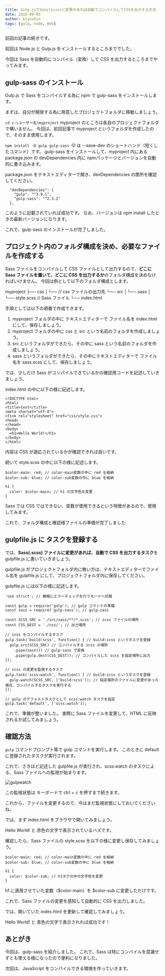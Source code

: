 ```yaml
---
title: Gulp.jsでSass(scss)に変更があれば自動でコンパイルしてCSSを出力する方法
date: 2016-09-03
author: kiyoshin
tags: [gulp, node, Web]
---
```


前回の記事の続きです。

前回は Node.js と Gulp.js をインストールするところまででした。

今回は Sass を自動的にコンパイル（変換）して CSS を出力するところまでやってみます。

## gulp-sass のインストール
Gulp.js で Sass をコンパイルする為に npm で gulp-sass をインストールします。

まずは、自分が開発する為に用意したプロジェクトフォルダに移動しましょう。

` cd c:\ユーザー名\myproject `
myproject のところは各自のプロジェクトフォルダで構いません。
今回は、前回記事で myproject というフォルダを作成したので、そのまま使用します。

` npm install -D gulp gulp-sass `
-D は --save-dev のショートハンド（短くしたコマンド）です。
gulp-sass をインストールして、myproject 内にある package.json の devDependencies 内に npmパッケージとバージョンを自動的に書き込みます。

package.json をテキストエディターで開き、devDependencies の箇所を確認してください。

```
  "devDependencies": {
    "gulp": "^3.9.1",
    "gulp-sass": "^2.3.2"
  },
```

このように記載されていれば成功です。
なお、バージョンは npm install したときの最新バージョンになります。

これで、gulp-sass のインストールが完了しました。

## プロジェクト内のフォルダ構成を決め、必要なファイルを作成する
Sass ファイルをコンパイルして CSS ファイルとして出力するので、**どこに Sass ファイルを置いて、どこに CSS を出力するか**のフォルダ構成を決めなければいけません。
今回は例として以下のフォルダ構成とします。

myproject
├── css
│└── // css ファイルの出力先
└── src
│└── sass
│  └── style.scss // Sass ファイル
└── index.html

手順としては以下の順番で作成できます。

1. myproject フォルダの中に テキストエディターで ファイル名を index.html にして、保存しましょう。
2. myproject フォルダの中に css と src という名前のフォルダを作成しましょう。
3. src というフォルダができたら、その中に sass という名前のフォルダを作成しましょう。
4. sass というフォルダができたら、その中にテキストエディターで ファイル名を sass.scss にして、保存しましょう。

では、少しだけ Sass がコンパイルできているかの確認用コードを記述していきましょう。

index.html の中に以下の様に記述します。

```
<!DOCTYPE html>
<html>
<title>test</title>
<meta charset="utf-8">
<link rel="stylesheet" href="css/style.css">
<head>
</head>
<body>
  <h1>Hello World!</h1>
</body>
</html>
```

内容は CSS が適応されているかが確認できれば良いです。

続いて style.scss の中に以下の様に記述します。

```
$color-main: red; // color-main変数の中に red を格納
$color-sub: blue; // color-sub変数の中に blue を格納

h1 {
  color: $color-main; // h1 の文字色を変更
}
```

Sass では CSS ではできない、変数が使用できるという特徴があるので、使用してみます。

これで、フォルダ構成と確認様ファイルの準備が完了しました

## gulpfile.js に タスクを登録する
では、**Sass(.scss) ファイルに変更があれば、自動で CSS を出力するタスク**を gulpfile.js に書いていきましょう。

gulpfile.js がプロジェクトフォルダ内に無い方は、テキストエディターでファイル名を gulpfile.js にして、プロジェクトフォルダ内に保存してください。

gulpfile.js には以下の様に記述します。

```
'use strict'; // 厳格にエラーチェックを行うモードへ切替

const gulp = require('gulp'); // gulp コマンドの準備
const sass = require('gulp-sass'); // gulp-sass 

const SCSS_SRC = './src/sass/**/*.scss'; // scss ファイルの場所
const CSS_DEST = './css/'; // 出力場所

// scss をコンパイルするタスク
gulp.task('build:scss', function() { // build:scss というタスクを登録
  gulp.src(SCSS_SRC) // コンパイルする scss の場所
    .pipe(sass()) // gulp-sass で変換
    .pipe(gulp.dest(CSS_DEST)); // コンパイルした scss を指定場所に出力
});

// scss の変更を監視するタスク
gulp.task('scss:watch', function() { // build:scss というタスクを登録
  gulp.watch(SCSS_SRC, ['build:scss']); // 指定場所のファイルに変更があった場合、コンパイルするタスクを実行する
});

// gulp のデフォルトタスクとして scss:watch タスクを指定
gulp.task('default', ['scss:watch']);
```

これで、準備が整いました。
実際に Sass ファイルを変更して、HTML に反映されるか試してみましょう。

## 確認方法
` gulp `
コマンドプロンプト等で gulp コマンドを実行します。
このときに default に登録されたタスクが実行されます。

これで、さきほど記述した gulpfile.js が実行され、scss:watch のタスクによる、Sass ファイルへの監視が始まります。

<img src="images/gulp-sass-compile-1.png" alt="gulpwatch"/>

この監視状態は キーボードで ctrl + c を押すまで続きます。

これから、ファイルを変更するので、今はまだ監視状態にしておいてくださいね。

では、まず index.html をブラウザで開いてみましょう。

Hello World! と 赤色の文字で表示されているハズです。

確認したら、Sass ファイルの style.scss を以下の様に変更し保存してみましょう。

```
$color-main: red; // color-main変数の中に red を格納
$color-sub: blue; // color-sub変数の中に blue を格納

h1 {
  color: $color-sub; // h1タグの中の文字色を変更
}
```

h1 に適用させていた変数（$color-main）を $color-sub に変更しただけです。

これで、Sass ファイルの変更を感知して自動的に CSS を出力しました。

では、開いていた index.html を更新して確認してみましょう。

Hello World! と 青色の文字で表示されれば成功です！

## あとがき
今回は、gulp-sass を紹介しました。
これで、Sass は特にコンパイルを意識せずとも使える様になったので便利になりました。

次回は、JavaScript をコンパイルできる環境を作っていきます。
